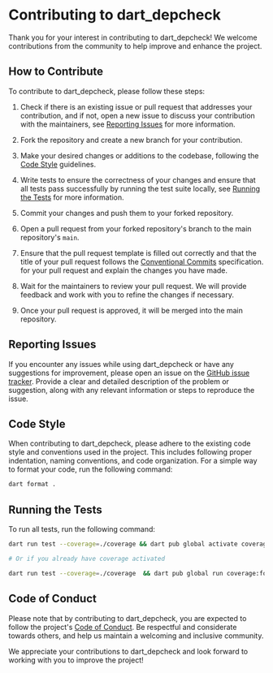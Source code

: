 # Contributing to dart_depcheck

Thank you for your interest in contributing to dart_depcheck! We welcome contributions from the community to help improve and enhance the project.

## How to Contribute

To contribute to dart_depcheck, please follow these steps:

1. Check if there is an existing issue or pull request that addresses your contribution, and if not, open a new issue to discuss your contribution with the maintainers, see [Reporting Issues](#reporting-issues) for more information.

1. Fork the repository and create a new branch for your contribution.

2. Make your desired changes or additions to the codebase, following the [Code Style](#code-style) guidelines.

3. Write tests to ensure the correctness of your changes and ensure that all tests pass successfully by running the test suite locally, see [Running the Tests](#running-the-tests) for more information.

4. Commit your changes and push them to your forked repository.

5. Open a pull request from your forked repository's branch to the main repository's `main`.

6. Ensure that the pull request template is filled out correctly and that the title of your pull request follows the [Conventional Commits](https://www.conventionalcommits.org/) specification. for your pull request and explain the changes you have made.

7. Wait for the maintainers to review your pull request. We will provide feedback and work with you to refine the changes if necessary.

8. Once your pull request is approved, it will be merged into the main repository.

## Reporting Issues

If you encounter any issues while using dart_depcheck or have any suggestions for improvement, please open an issue on the [GitHub issue tracker](https://github.com/cgutierr-zgz/dart_depcheck/issues). Provide a clear and detailed description of the problem or suggestion, along with any relevant information or steps to reproduce the issue.

## Code Style

When contributing to dart_depcheck, please adhere to the existing code style and conventions used in the project. This includes following proper indentation, naming conventions, and code organization.
For a simple way to format your code, run the following command:

```bash
dart format .
```

## Running the Tests

To run all tests, run the following command:

```bash
dart run test --coverage=./coverage && dart pub global activate coverage && dart pub global run coverage:format_coverage --packages=.dart_tool/package_config.json --report-on=lib --lcov -o ./coverage/lcov.info -i ./coverage && genhtml -o ./coverage/report ./coverage/lcov.info && open ./coverage/report/index.html

# Or if you already have coverage activated

dart run test --coverage=./coverage  && dart pub global run coverage:format_coverage --packages=.dart_tool/package_config.json --report-on=lib --lcov -o ./coverage/lcov.info -i ./coverage && genhtml -o ./coverage/report ./coverage/lcov.info && open ./coverage/report/index.html
```

## Code of Conduct

Please note that by contributing to dart_depcheck, you are expected to follow the project's [Code of Conduct](CODE_OF_CONDUCT.md). Be respectful and considerate towards others, and help us maintain a welcoming and inclusive community.

We appreciate your contributions to dart_depcheck and look forward to working with you to improve the project!
